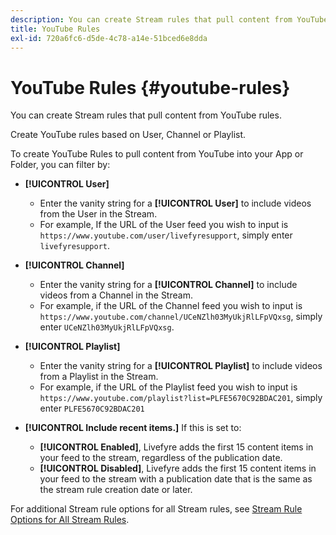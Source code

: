 ```yaml
---
description: You can create Stream rules that pull content from YouTube rules.
title: YouTube Rules
exl-id: 720a6fc6-d5de-4c78-a14e-51bced6e8dda
---
```

# YouTube Rules {#youtube-rules}

You can create Stream rules that pull content from YouTube rules.

Create YouTube rules based on User, Channel or Playlist.

To create YouTube Rules to pull content from YouTube into your App or Folder, you can filter by:

* **[!UICONTROL User]**
  * Enter the vanity string for a **[!UICONTROL User]** to include videos from the User in the Stream.
  * For example, If the URL of the User feed you wish to input is `https://www.youtube.com/user/livefyresupport`, simply enter `livefyresupport`.

* **[!UICONTROL Channel]**
  * Enter the vanity string for a **[!UICONTROL Channel]** to include videos from a Channel in the Stream.
  * For example, if the URL of the Channel feed you wish to input is `https://www.youtube.com/channel/UCeNZlh03MyUkjRlLFpVQxsg`, simply enter `UCeNZlh03MyUkjRlLFpVQxsg`.

* **[!UICONTROL Playlist]**
  * Enter the vanity string for a **[!UICONTROL Playlist]** to include videos from a Playlist in the Stream.
  * For example, if the URL of the Playlist feed you wish to input is `https://www.youtube.com/playlist?list=PLFE5670C92BDAC201`, simply enter `PLFE5670C92BDAC201`

* **[!UICONTROL Include recent items.]** If this is set to:
  * **[!UICONTROL Enabled]**, Livefyre adds the first 15 content items in your feed to the stream, regardless of the publication date.
  * **[!UICONTROL Disabled]**, Livefyre adds the first 15 content items in your feed to the stream with a publication date that is the same as the stream rule creation date or later.

For additional Stream rule options for all Stream rules, see [Stream Rule Options for All Stream Rules](../../c-streams/c-stream-rule-options-for-all-stream-rules.md#c_stream_rule_options_for_all_stream_rules).
